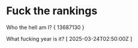 # Fuck the rankings

Who the hell am I?
{ 13687130 }

What fucking year is it?
[ 2025-03-24T02:50:00Z ]
